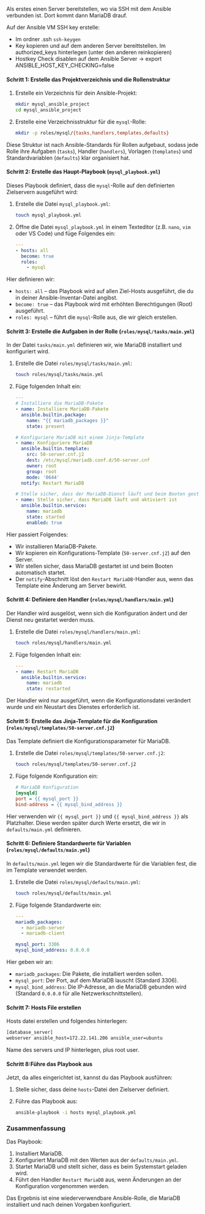 Als erstes einen Server bereitstellen, wo via SSH mit dem Ansible verbunden ist. Dort kommt dann MariaDB drauf.

Auf der Ansible VM SSH key erstelle:
- Im ordner .ssh `ssh-keygen`
- Key kopieren und auf dem anderen Server bereittstellen. Im authorized_keys hinterlegen (unter den anderen reinkopieren)
- Hostkey Check disablen auf dem Ansible Server -> export ANSIBLE_HOST_KEY_CHECKING=false

#### Schritt 1: Erstelle das Projektverzeichnis und die Rollenstruktur

1. Erstelle ein Verzeichnis für dein Ansible-Projekt:
    ```bash
    mkdir mysql_ansible_project
    cd mysql_ansible_project
    ```

2. Erstelle eine Verzeichnisstruktur für die `mysql`-Rolle:
    ```bash
    mkdir -p roles/mysql/{tasks,handlers,templates,defaults}
    ```

Diese Struktur ist nach Ansible-Standards für Rollen aufgebaut, sodass jede Rolle ihre Aufgaben (`tasks`), Handler (`handlers`), Vorlagen (`templates`) und Standardvariablen (`defaults`) klar organisiert hat.

#### Schritt 2: Erstelle das Haupt-Playbook (`mysql_playbook.yml`)

Dieses Playbook definiert, dass die `mysql`-Rolle auf den definierten Zielservern ausgeführt wird:

1. Erstelle die Datei `mysql_playbook.yml`:
    ```bash
    touch mysql_playbook.yml
    ```

2. Öffne die Datei `mysql_playbook.yml` in einem Texteditor (z.B. `nano`, `vim` oder VS Code) und füge Folgendes ein:

    ```yaml
    ---
    - hosts: all
      become: true
      roles:
        - mysql
    ```

Hier definieren wir:
- `hosts: all` – das Playbook wird auf allen Ziel-Hosts ausgeführt, die du in deiner Ansible-Inventar-Datei angibst.
- `become: true` – das Playbook wird mit erhöhten Berechtigungen (Root) ausgeführt.
- `roles: mysql` – führt die `mysql`-Rolle aus, die wir gleich erstellen.

#### Schritt 3: Erstelle die Aufgaben in der Rolle (`roles/mysql/tasks/main.yml`)

In der Datei `tasks/main.yml` definieren wir, wie MariaDB installiert und konfiguriert wird.

1. Erstelle die Datei `roles/mysql/tasks/main.yml`:
    ```bash
    touch roles/mysql/tasks/main.yml
    ```

2. Füge folgenden Inhalt ein:

    ```yaml
    ---
    # Installiere die MariaDB-Pakete
    - name: Installiere MariaDB-Pakete
      ansible.builtin.package:
        name: "{{ mariadb_packages }}"
        state: present

    # Konfiguriere MariaDB mit einem Jinja-Template
    - name: Konfiguriere MariaDB
      ansible.builtin.template:
        src: 50-server.cnf.j2
        dest: /etc/mysql/mariadb.conf.d/50-server.cnf
        owner: root
        group: root
        mode: '0644'
      notify: Restart MariaDB

    # Stelle sicher, dass der MariaDB-Dienst läuft und beim Booten gestartet wird
    - name: Stelle sicher, dass MariaDB läuft und aktiviert ist
      ansible.builtin.service:
        name: mariadb
        state: started
        enabled: true
    ```

Hier passiert Folgendes:
- Wir installieren MariaDB-Pakete.
- Wir kopieren ein Konfigurations-Template (`50-server.cnf.j2`) auf den Server.
- Wir stellen sicher, dass MariaDB gestartet ist und beim Booten automatisch startet.
- Der `notify`-Abschnitt löst den `Restart MariaDB`-Handler aus, wenn das Template eine Änderung am Server bewirkt.

#### Schritt 4: Definiere den Handler (`roles/mysql/handlers/main.yml`)

Der Handler wird ausgelöst, wenn sich die Konfiguration ändert und der Dienst neu gestartet werden muss.

1. Erstelle die Datei `roles/mysql/handlers/main.yml`:
    ```bash
    touch roles/mysql/handlers/main.yml
    ```

2. Füge folgenden Inhalt ein:

    ```yaml
    ---
    - name: Restart MariaDB
      ansible.builtin.service:
        name: mariadb
        state: restarted
    ```

Der Handler wird nur ausgeführt, wenn die Konfigurationsdatei verändert wurde und ein Neustart des Dienstes erforderlich ist.

#### Schritt 5: Erstelle das Jinja-Template für die Konfiguration (`roles/mysql/templates/50-server.cnf.j2`)

Das Template definiert die Konfigurationsparameter für MariaDB.

1. Erstelle die Datei `roles/mysql/templates/50-server.cnf.j2`:
    ```bash
    touch roles/mysql/templates/50-server.cnf.j2
    ```

2. Füge folgende Konfiguration ein:

    ```ini
    # MariaDB Konfiguration
    [mysqld]
    port = {{ mysql_port }}
    bind-address = {{ mysql_bind_address }}
    ```

Hier verwenden wir `{{ mysql_port }}` und `{{ mysql_bind_address }}` als Platzhalter. Diese werden später durch Werte ersetzt, die wir in `defaults/main.yml` definieren.

#### Schritt 6: Definiere Standardwerte für Variablen (`roles/mysql/defaults/main.yml`)

In `defaults/main.yml` legen wir die Standardwerte für die Variablen fest, die im Template verwendet werden.

1. Erstelle die Datei `roles/mysql/defaults/main.yml`:
    ```bash
    touch roles/mysql/defaults/main.yml
    ```

2. Füge folgende Standardwerte ein:

    ```yaml
    ---
    mariadb_packages:
      - mariadb-server
      - mariadb-client

    mysql_port: 3306
    mysql_bind_address: 0.0.0.0
    ```

Hier geben wir an:
- `mariadb_packages`: Die Pakete, die installiert werden sollen.
- `mysql_port`: Der Port, auf dem MariaDB lauscht (Standard 3306).
- `mysql_bind_address`: Die IP-Adresse, an die MariaDB gebunden wird (Standard `0.0.0.0` für alle Netzwerkschnittstellen).

#### Schritt 7: Hosts File erstellen

Hosts datei erstellen und folgendes hinterlegen:
```bash
[database_server]
webserver ansible_host=172.22.141.206 ansible_user=ubuntu
```
Name des servers und IP hinterlegen, plus root user.

#### Schritt 8:Führe das Playbook aus

Jetzt, da alles eingerichtet ist, kannst du das Playbook ausführen:

1. Stelle sicher, dass deine `hosts`-Datei den Zielserver definiert.
2. Führe das Playbook aus:

    ```bash
    ansible-playbook -i hosts mysql_playbook.yml
    ```

### Zusammenfassung

Das Playbook:
1. Installiert MariaDB.
2. Konfiguriert MariaDB mit den Werten aus der `defaults/main.yml`.
3. Startet MariaDB und stellt sicher, dass es beim Systemstart geladen wird.
4. Führt den Handler `Restart MariaDB` aus, wenn Änderungen an der Konfiguration vorgenommen werden.

Das Ergebnis ist eine wiederverwendbare Ansible-Rolle, die MariaDB installiert und nach deinen Vorgaben konfiguriert.